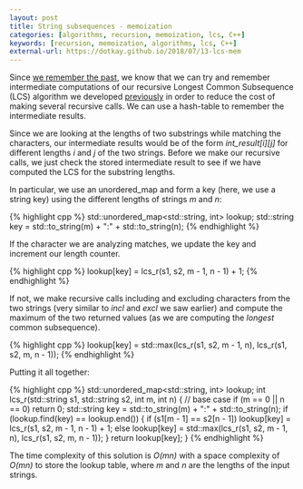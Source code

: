 ```yaml
---
layout: post
title: String subsequences - memoization
categories: [algorithms, recursion, memoization, lcs, C++]
keywords: [recursion, memoization, algorithms, lcs, C++]
external-url: https://dotkay.github.io/2018/07/13-lcs-mem
---
```


Since [we remember the past](https://dotkay.github.io/2018/07/06/shipping-value-mem), we know that we can try and remember intermediate computations of our recursive Longest Common Subsequence (LCS) algorithm we developed [previously](https://dotkay.github.io/2018/07/11/lcs-rec) in order to reduce the cost of making several recursive calls. We can use a hash-table to remember the intermediate results. 

Since we are looking at the lengths of two substrings while matching the characters, our intermediate results would be of the form *int_result[i][j]* for different lengths *i* and *j* of the two strings. Before we make our recursive calls, we just check the stored intermediate result to see if we have computed the LCS for the substring lengths.

In particular, we use an unordered_map and form a key (here, we use a string key) using the different lengths of strings *m* and *n*:

{% highlight cpp %}
std::unordered_map<std::string, int> lookup;
std::string key = std::to_string(m) + ":" + std::to_string(n);
{% endhighlight %}

If the character we are analyzing matches, we update the key and increment our length counter.

{% highlight cpp %}
lookup[key] = lcs_r(s1, s2, m - 1, n - 1) + 1;
{% endhighlight %}

If not, we make recursive calls including and excluding characters from the two strings (very similar to *incl* and *excl* we saw earlier) and compute the maximum of the two returned values (as we are computing the *longest* common subsequence).

{% highlight cpp %}
lookup[key] = std::max(lcs_r(s1, s2, m - 1, n),
                       lcs_r(s1, s2, m, n - 1));
{% endhighlight %}

Putting it all together:

{% highlight cpp %}
std::unordered_map<std::string, int> lookup;
int lcs_r(std::string s1, std::string s2, int m, int n)
{
  // base case
  if (m == 0 || n == 0)
    return 0;
  std::string key = std::to_string(m) + ":" + std::to_string(n);
  if (lookup.find(key) == lookup.end())
  {
    if (s1[m - 1] == s2[n - 1])
      lookup[key] = lcs_r(s1, s2, m - 1, n - 1) + 1;
    else
      lookup[key] = std::max(lcs_r(s1, s2, m - 1, n),
                             lcs_r(s1, s2, m, n - 1));
  }
  return lookup[key];
}
{% endhighlight %}

The time complexity of this solution is *O(mn)* with a space complexity of *O(mn)* to store the lookup table, where *m* and *n* are the lengths of the input strings.